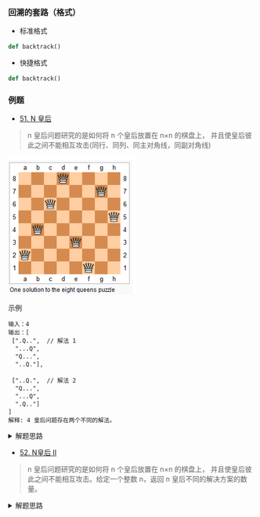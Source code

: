 ### 回溯的套路（格式）
- 标准格式
```python
def backtrack()
```

- 快捷格式
```python
def backtrack()
```

### 例题
 
 - [51. N 皇后](https://leetcode-cn.com/problems/n-queens/)
 > n 皇后问题研究的是如何将 n 个皇后放置在 n×n 的棋盘上，
>并且使皇后彼此之间不能相互攻击(同行、同列、同主对角线，同副对角线)

![](./相关的图/八皇后.png)

示例
```shell script
输入：4
输出：[
 [".Q..",  // 解法 1
  "...Q",
  "Q...",
  "..Q."],

 ["..Q.",  // 解法 2
  "Q...",
  "...Q",
  ".Q.."]
]
解释: 4 皇后问题存在两个不同的解法。
```

<details>
    <summary>解题思路</summary>
    
```python
class Solution:
    def solveNQueens(self, n: int) -> List[List[str]]:

        ans = []
        S = '.' * n

        def backtrack(r, pre, col, u_diag, d_diag):
            if r == n:
                ans.append(pre)
                return
            for c in range(n):
                """
                当前皇后有效的条件，不在这三种线上（按行扫描排列'Q', 故必然不在同一行）：
                1). 同一列
                2). 主对角线，坐标之和相等
                3). 副对角线，坐标之差相等
                """
                if c not in col and r + c not in u_diag and r - c not in d_diag:
                    backtrack(r + 1, pre + [S[:c] + "Q" + S[c+1:]], {c} | col, {r + c} | u_diag, {r - c} | d_diag)
        
        backtrack(0, [], set(), set(), set())
        return ans
```
</details>

- [52. N皇后 II](https://leetcode-cn.com/problems/n-queens-ii/)
> n 皇后问题研究的是如何将 n 个皇后放置在 n×n 的棋盘上，
>并且使皇后彼此之间不能相互攻击。给定一个整数 n，返回 n 皇后不同的解决方案的数量。

<details>
    <summary>解题思路</summary>
    
```python
class Solution:
    def totalNQueens(self, n: int) -> int:
        self.ans = 0
        def backtrack(r, col, u_diag, d_diag):
            if r == n:
                return True
            for c in range(n):
                """
                当前皇后有效的条件，不在这三种线上（按行扫描排列'Q', 故必然不在同一行）：
                1). 同一列
                2). 主对角线，坐标之和相等
                3). 副对角线，坐标之差相等
                """
                if c not in col and r + c not in u_diag and r - c not in d_diag:
                    if backtrack(r + 1, {c} | col, {r + c} | u_diag, {r - c} | d_diag):
                        self.ans += 1
            return False
        backtrack(0, set(), set(), set())
        return self.ans
```
</details>